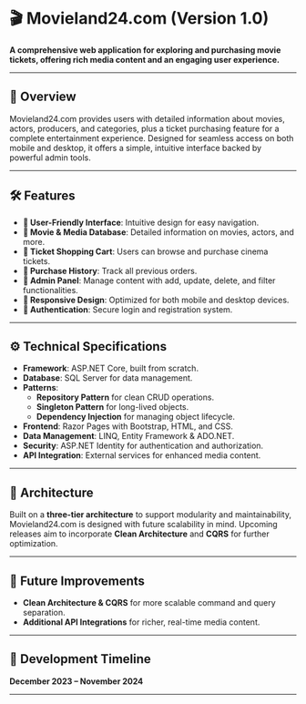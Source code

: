 # 🎬 Movieland24.com (Version 1.0)

**A comprehensive web application for exploring and purchasing movie tickets, offering rich media content and an engaging user experience.**

---

## 🌟 Overview

Movieland24.com provides users with detailed information about movies, actors, producers, and categories, plus a ticket purchasing feature for a complete entertainment experience. Designed for seamless access on both mobile and desktop, it offers a simple, intuitive interface backed by powerful admin tools.

---

## 🛠️ Features

- **🔹 User-Friendly Interface**: Intuitive design for easy navigation.
- **🔹 Movie & Media Database**: Detailed information on movies, actors, and more.
- **🔹 Ticket Shopping Cart**: Users can browse and purchase cinema tickets.
- **🔹 Purchase History**: Track all previous orders.
- **🔹 Admin Panel**: Manage content with add, update, delete, and filter functionalities.
- **🔹 Responsive Design**: Optimized for both mobile and desktop devices.
- **🔹 Authentication**: Secure login and registration system.

---

## ⚙️ Technical Specifications

- **Framework**: ASP.NET Core, built from scratch.
- **Database**: SQL Server for data management.
- **Patterns**:
  - **Repository Pattern** for clean CRUD operations.
  - **Singleton Pattern** for long-lived objects.
  - **Dependency Injection** for managing object lifecycle.
- **Frontend**: Razor Pages with Bootstrap, HTML, and CSS.
- **Data Management**: LINQ, Entity Framework & ADO.NET.
- **Security**: ASP.NET Identity for authentication and authorization.
- **API Integration**: External services for enhanced media content.

---

## 🧩 Architecture

Built on a **three-tier architecture** to support modularity and maintainability, Movieland24.com is designed with future scalability in mind. Upcoming releases aim to incorporate **Clean Architecture** and **CQRS** for further optimization.

---

## 🚀 Future Improvements

- **Clean Architecture & CQRS** for more scalable command and query separation.
- **Additional API Integrations** for richer, real-time media content.

---

## 📅 Development Timeline

**December 2023 – November 2024**

---
